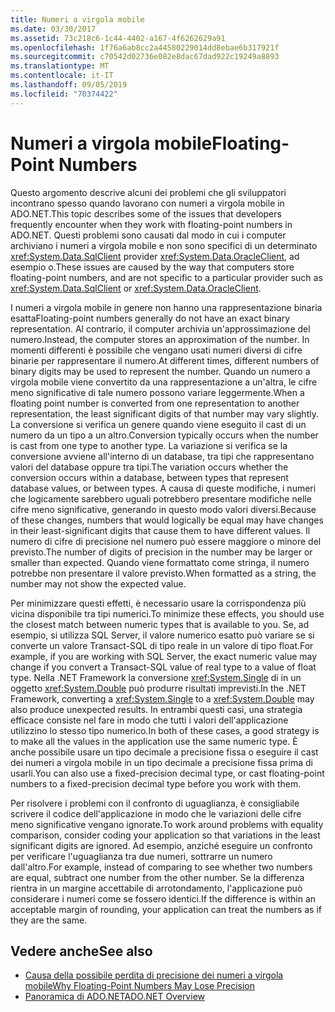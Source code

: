 ```yaml
---
title: Numeri a virgola mobile
ms.date: 03/30/2017
ms.assetid: 73c218c6-1c44-4402-a167-4f6262629a91
ms.openlocfilehash: 1f76a6ab8cc2a44580229014dd8ebae6b317921f
ms.sourcegitcommit: c70542d02736e082e8dac67dad922c19249a8893
ms.translationtype: MT
ms.contentlocale: it-IT
ms.lasthandoff: 09/05/2019
ms.locfileid: "70374422"
---
```

# <a name="floating-point-numbers"></a><span data-ttu-id="f5aa8-102">Numeri a virgola mobile</span><span class="sxs-lookup"><span data-stu-id="f5aa8-102">Floating-Point Numbers</span></span>
<span data-ttu-id="f5aa8-103">Questo argomento descrive alcuni dei problemi che gli sviluppatori incontrano spesso quando lavorano con numeri a virgola mobile in ADO.NET.</span><span class="sxs-lookup"><span data-stu-id="f5aa8-103">This topic describes some of the issues that developers frequently encounter when they work with floating-point numbers in ADO.NET.</span></span> <span data-ttu-id="f5aa8-104">Questi problemi sono causati dal modo in cui i computer archiviano i numeri a virgola mobile e non sono specifici di un determinato <xref:System.Data.SqlClient> provider <xref:System.Data.OracleClient>, ad esempio o.</span><span class="sxs-lookup"><span data-stu-id="f5aa8-104">These issues are caused by the way that computers store floating-point numbers, and are not specific to a particular provider such as <xref:System.Data.SqlClient> or <xref:System.Data.OracleClient>.</span></span>  
  
 <span data-ttu-id="f5aa8-105">I numeri a virgola mobile in genere non hanno una rappresentazione binaria esatta</span><span class="sxs-lookup"><span data-stu-id="f5aa8-105">Floating-point numbers generally do not have an exact binary representation.</span></span> <span data-ttu-id="f5aa8-106">Al contrario, il computer archivia un'approssimazione del numero.</span><span class="sxs-lookup"><span data-stu-id="f5aa8-106">Instead, the computer stores an approximation of the number.</span></span> <span data-ttu-id="f5aa8-107">In momenti differenti è possibile che vengano usati numeri diversi di cifre binarie per rappresentare il numero.</span><span class="sxs-lookup"><span data-stu-id="f5aa8-107">At different times, different numbers of binary digits may be used to represent the number.</span></span> <span data-ttu-id="f5aa8-108">Quando un numero a virgola mobile viene convertito da una rappresentazione a un'altra, le cifre meno significative di tale numero possono variare leggermente.</span><span class="sxs-lookup"><span data-stu-id="f5aa8-108">When a floating point number is converted from one representation to another representation, the least significant digits of that number may vary slightly.</span></span> <span data-ttu-id="f5aa8-109">La conversione si verifica un genere quando viene eseguito il cast di un numero da un tipo a un altro.</span><span class="sxs-lookup"><span data-stu-id="f5aa8-109">Conversion typically occurs when the number is cast from one type to another type.</span></span> <span data-ttu-id="f5aa8-110">La variazione si verifica se la conversione avviene all'interno di un database, tra tipi che rappresentano valori del database oppure tra tipi.</span><span class="sxs-lookup"><span data-stu-id="f5aa8-110">The variation occurs whether the conversion occurs within a database, between types that represent database values, or between types.</span></span> <span data-ttu-id="f5aa8-111">A causa di queste modifiche, i numeri che logicamente sarebbero uguali potrebbero presentare modifiche nelle cifre meno significative, generando in questo modo valori diversi.</span><span class="sxs-lookup"><span data-stu-id="f5aa8-111">Because of these changes, numbers that would logically be equal may have changes in their least-significant digits that cause them to have different values.</span></span> <span data-ttu-id="f5aa8-112">Il numero di cifre di precisione nel numero può essere maggiore o minore del previsto.</span><span class="sxs-lookup"><span data-stu-id="f5aa8-112">The number of digits of precision in the number may be larger or smaller than expected.</span></span> <span data-ttu-id="f5aa8-113">Quando viene formattato come stringa, il numero potrebbe non presentare il valore previsto.</span><span class="sxs-lookup"><span data-stu-id="f5aa8-113">When formatted as a string, the number may not show the expected value.</span></span>  
  
 <span data-ttu-id="f5aa8-114">Per minimizzare questi effetti, è necessario usare la corrispondenza più vicina disponibile tra tipi numerici.</span><span class="sxs-lookup"><span data-stu-id="f5aa8-114">To minimize these effects, you should use the closest match between numeric types that is available to you.</span></span> <span data-ttu-id="f5aa8-115">Se, ad esempio, si utilizza SQL Server, il valore numerico esatto può variare se si converte un valore Transact-SQL di tipo reale in un valore di tipo float.</span><span class="sxs-lookup"><span data-stu-id="f5aa8-115">For example, if you are working with SQL Server, the exact numeric value may change if you convert a Transact-SQL value of real type to a value of float type.</span></span> <span data-ttu-id="f5aa8-116">Nella .NET Framework la conversione <xref:System.Single> di in un oggetto <xref:System.Double> può produrre risultati imprevisti.</span><span class="sxs-lookup"><span data-stu-id="f5aa8-116">In the .NET Framework, converting a <xref:System.Single> to a <xref:System.Double> may also produce unexpected results.</span></span> <span data-ttu-id="f5aa8-117">In entrambi questi casi, una strategia efficace consiste nel fare in modo che tutti i valori dell'applicazione utilizzino lo stesso tipo numerico.</span><span class="sxs-lookup"><span data-stu-id="f5aa8-117">In both of these cases, a good strategy is to make all the values in the application use the same numeric type.</span></span> <span data-ttu-id="f5aa8-118">È anche possibile usare un tipo decimale a precisione fissa o eseguire il cast dei numeri a virgola mobile in un tipo decimale a precisione fissa prima di usarli.</span><span class="sxs-lookup"><span data-stu-id="f5aa8-118">You can also use a fixed-precision decimal type, or cast floating-point numbers to a fixed-precision decimal type before you work with them.</span></span>  
  
 <span data-ttu-id="f5aa8-119">Per risolvere i problemi con il confronto di uguaglianza, è consigliabile scrivere il codice dell'applicazione in modo che le variazioni delle cifre meno significative vengano ignorate.</span><span class="sxs-lookup"><span data-stu-id="f5aa8-119">To work around problems with equality comparison, consider coding your application so that variations in the least significant digits are ignored.</span></span> <span data-ttu-id="f5aa8-120">Ad esempio, anziché eseguire un confronto per verificare l'uguaglianza tra due numeri, sottrarre un numero dall'altro.</span><span class="sxs-lookup"><span data-stu-id="f5aa8-120">For example, instead of comparing to see whether two numbers are equal, subtract one number from the other number.</span></span> <span data-ttu-id="f5aa8-121">Se la differenza rientra in un margine accettabile di arrotondamento, l'applicazione può considerare i numeri come se fossero identici.</span><span class="sxs-lookup"><span data-stu-id="f5aa8-121">If the difference is within an acceptable margin of rounding, your application can treat the numbers as if they are the same.</span></span>  
  
## <a name="see-also"></a><span data-ttu-id="f5aa8-122">Vedere anche</span><span class="sxs-lookup"><span data-stu-id="f5aa8-122">See also</span></span>

- [<span data-ttu-id="f5aa8-123">Causa della possibile perdita di precisione dei numeri a virgola mobile</span><span class="sxs-lookup"><span data-stu-id="f5aa8-123">Why Floating-Point Numbers May Lose Precision</span></span>](/cpp/build/why-floating-point-numbers-may-lose-precision)
- [<span data-ttu-id="f5aa8-124">Panoramica di ADO.NET</span><span class="sxs-lookup"><span data-stu-id="f5aa8-124">ADO.NET Overview</span></span>](ado-net-overview.md)
